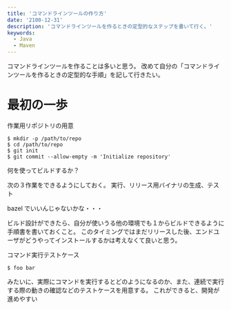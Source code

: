```yaml
---
title: 'コマンドラインツールの作り方'
date: '2100-12-31'
description: 'コマンドラインツールを作るときの定型的なステップを書いて行く。'
keywords:
  - Java
  - Maven
---
```


コマンドラインツールを作ることは多いと思う。
改めて自分の「コマンドラインツールを作るときの定型的な手順」を記して行きたい。

最初の一歩
====

作業用リポジトリの用意

```
$ mkdir -p /path/to/repo
$ cd /path/to/repo
$ git init
$ git commit --allow-empty -m 'Initialize repository'
```

何を使ってビルドするか？

次の３作業をできるようにしておく。
実行、リリース用バイナリの生成、テスト

bazel でいいんじゃないかな・・・

ビルド設計ができたら、自分が使いうる他の環境でも１からビルドできるように手順書を書いておくこと。
このタイミングではまだリリースした後、エンドユーザがどうやってインストールするかは考えなくて良いと思う。


コマンド実行テストケース

```
$ foo bar
```

みたいに、実際にコマンドを実行するとどのようになるのか、また、連続で実行する際の動きの確認などのテストケースを用意する。
これができると、開発が進めやすい
